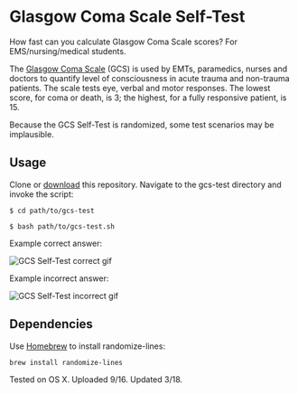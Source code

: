 
# Glasgow Coma Scale Self-Test

How fast can you calculate Glasgow Coma Scale scores? For EMS/nursing/medical students.

The [Glasgow Coma Scale](https://en.wikipedia.org/wiki/Glasgow_Coma_Scale) (GCS) is used by EMTs, paramedics, nurses and doctors to quantify level of consciousness in acute trauma and non-trauma patients. The scale tests eye, verbal and motor responses. The lowest score, for coma or death, is 3; the highest, for a fully responsive patient, is 15.

Because the GCS Self-Test is randomized, some test scenarios may be implausible.

## Usage

Clone or [download](https://github.com/abrahamhyatt/gcs-test/archive/master.zip) this repository. Navigate to the gcs-test directory and invoke the script:

`$ cd path/to/gcs-test`

`$ bash path/to/gcs-test.sh`

Example correct answer:

![GCS Self-Test correct gif](http://abrahamhyatt.com/public/img/gcs-test-img/gcs_correct.gif "GCS Self-Test correct")

Example incorrect answer:

![GCS Self-Test incorrect gif](http://abrahamhyatt.com/public/img/gcs-test-img/gcs_incorrect.gif "GCS Self-Test incorrect")

## Dependencies

Use [Homebrew](http://brew.sh/) to install randomize-lines:

`brew install randomize-lines`

Tested on OS X. Uploaded 9/16. Updated 3/18.
